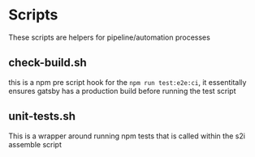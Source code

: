 # Scripts

These scripts are helpers for pipeline/automation processes


## check-build.sh
this is a npm pre script hook for the `npm run test:e2e:ci`, it essentitally ensures gatsby has
a production build before running the test script

## unit-tests.sh

This is a wrapper around running npm tests that is called within the s2i assemble script